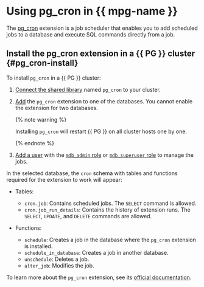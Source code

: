 # Using pg_cron in {{ mpg-name }}

The [pg_cron](https://github.com/citusdata/pg_cron) extension is a job scheduler that enables you to add scheduled jobs to a database and execute SQL commands directly from a job.

## Install the pg_cron extension in a {{ PG }} cluster {#pg_cron-install}

To install `pg_cron` in a {{ PG }} cluster:

1. [Connect the shared library](./cluster-extensions.md#libraries-connection) named `pg_cron` to your cluster.
1. [Add](./cluster-extensions.md#update-extensions) the `pg_cron` extension to one of the databases. You cannot enable the extension for two databases.

    {% note warning %}

    Installing `pg_cron` will restart {{ PG }} on all cluster hosts one by one.

    {% endnote %}

1. [Add a user](../grant.md#grant-privilege) with the [`mdb_admin` role](../../concepts/roles.md#mdb-admin) or [`mdb_superuser` role](../../concepts/roles.md#mdb-superuser) to manage the jobs.

In the selected database, the `cron` schema with tables and functions required for the extension to work will appear:

* Tables:

    * `cron.job`: Contains scheduled jobs. The `SELECT` command is allowed.
    * `cron.job_run_details`: Contains the history of extension runs. The `SELECT`, `UPDATE`, and `DELETE` commands are allowed.

* Functions:

    * `schedule`: Creates a job in the database where the `pg_cron` extension is installed.
    * `schedule_in_database`: Creates a job in another database.
    * `unschedule`: Deletes a job.
    * `alter_job`: Modifies the job.

To learn more about the `pg_cron` extension, see its [official documentation](https://github.com/citusdata/pg_cron).
